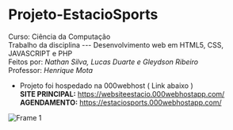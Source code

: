 # Projeto-EstacioSports
Curso: Ciência da Computação <br>
Trabalho da disciplina --- Desenvolvimento web em HTML5, CSS, JAVASCRIPT e PHP  <br>
Feitos por:  <i>Nathan Silva, Lucas Duarte e Gleydson Ribeiro</i> <br>
Professor: <i>Henrique Mota</i> 

 - Projeto foi hospedado na 000webhost ( Link abaixo )  <br>
<b>SITE PRINCIPAL:</b> https://websiteestacio.000webhostapp.com/  <br>
<b>AGENDAMENTO:</b>  https://estaciosports.000webhostapp.com/


![Frame 1](https://github.com/Dev-nathansilva/Projeto-EstacioSports/assets/124079997/0fe34775-64e9-44e9-9bd1-671c355d2960)
